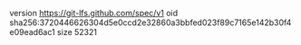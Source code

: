 version https://git-lfs.github.com/spec/v1
oid sha256:3720446626304d5e0ccd2e32860a3bbfed023f89c7165e142b30f4e09ead6ac1
size 52321
